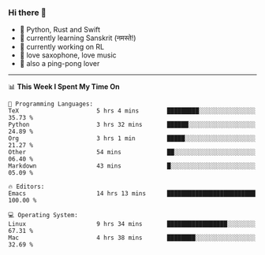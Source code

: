 ### Hi there 👋

- 📙 Python, Rust and Swift
- 🌱 currently learning Sanskrit (नमस्ते!)
- 🔭 currently working on RL
- 🎷 love saxophone, love music
- 🏓 also a ping-pong lover

<!--
**ZiqinGong/ZiqinGong** is a ✨ _special_ ✨ repository because its `README.md` (this file) appears on your GitHub profile.

Here are some ideas to get you started:

- 🔭 I’m currently working on ...
- 🌱 I’m currently learning ...
- 👯 I’m looking to collaborate on ...
- 🤔 I’m looking for help with ...
- 💬 Ask me about ...
- 📫 gongzq0301@sjtu.edu.cn
- 😄 Pronouns: ...
- ⚡ Fun fact: ...
-->

---

<!--START_SECTION:waka-->
📊 **This Week I Spent My Time On** 

```text
💬 Programming Languages: 
TeX                      5 hrs 4 mins        █████████░░░░░░░░░░░░░░░░   35.73 % 
Python                   3 hrs 32 mins       ██████░░░░░░░░░░░░░░░░░░░   24.89 % 
Org                      3 hrs 1 min         █████░░░░░░░░░░░░░░░░░░░░   21.27 % 
Other                    54 mins             ██░░░░░░░░░░░░░░░░░░░░░░░   06.40 % 
Markdown                 43 mins             █░░░░░░░░░░░░░░░░░░░░░░░░   05.09 % 

🔥 Editors: 
Emacs                    14 hrs 13 mins      █████████████████████████   100.00 % 

💻 Operating System: 
Linux                    9 hrs 34 mins       █████████████████░░░░░░░░   67.31 % 
Mac                      4 hrs 38 mins       ████████░░░░░░░░░░░░░░░░░   32.69 % 
```


<!--END_SECTION:waka-->
